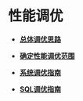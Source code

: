 # 性能调优<a name="ZH-CN_TOPIC_0245374517"></a>

-   **[总体调优思路](总体调优思路.md)**  
-   **[确定性能调优范围](确定性能调优范围.md)**  

-   **[系统调优指南](系统调优指南.md)**  

-   **[SQL调优指南](SQL调优指南.md)**  
